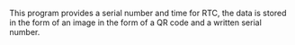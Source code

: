 This program provides a serial number and time for RTC, the data is stored in the form of an image in the form of a QR code and a written serial number.